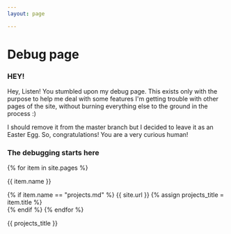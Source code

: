 ```yaml
---
layout: page

---
```


# Debug page

### HEY!

Hey, Listen! You stumbled upon my debug page. This exists only with the purpose to help me deal with some features I'm getting trouble with other pages of the site, without burning everything else to the ground in the process :)

I should remove it from the master branch but I decided to leave it as an Easter Egg. So, congratulations! You are a very curious human!

<!-- Unless you are reading it from my GitHub. In that case is kind of easy finding this page, since it's on the main folder. --> 

### The debugging starts here

{% for item in site.pages %}
	<p>{{ item.name }}</p>
    {% if item.name == "projects.md" %}
    	{{ site.url }}
        {% assign projects_title = item.title %}    	
    {% endif %}
{% endfor %}

{{ projects_title }}